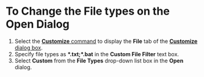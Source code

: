# To Change the File types on the Open Dialog

1. Select the [**Customize** command](../../cmd/tools/common_settings) to display the **File** tab of the [**Customize** dialog box](../../dlg/customize/index).
2. Specify file types as **\*.txt;\*.bat** in the **Custom File Filter**
text box.
3. Select **Custom** from the **File Types** drop-down list box in the **Open** dialog.
